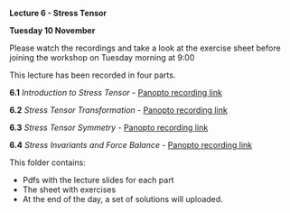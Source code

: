 **Lecture 6 - Stress Tensor**

**Tuesday 10 November**

Please watch the recordings and take a look at the exercise sheet before joining the workshop on Tuesday morning at 9:00

This lecture has been recorded in four parts. 

**6.1** *Introduction to Stress Tensor* - [Panopto recording link](https://imperial.cloud.panopto.eu/Panopto/Pages/Viewer.aspx?id=175ac470-afcb-47ef-93ea-ac5900e3adb6)

**6.2** *Stress Tensor Transformation* - [Panopto recording link](https://imperial.cloud.panopto.eu/Panopto/Pages/Viewer.aspx?id=6a23b08c-d7d7-467a-a957-ac5a00e939c9)

**6.3** *Stress Tensor Symmetry* - [Panopto recording link](https://imperial.cloud.panopto.eu/Panopto/Pages/Viewer.aspx?id=ae1c4aab-2c2e-402d-b680-ac5c010a72de)

**6.4** *Stress Invariants and Force Balance* - [Panopto recording link](https://imperial.cloud.panopto.eu/Panopto/Pages/Viewer.aspx?id=613a4cc1-5db5-4350-b361-ac5c00d65ebd)

This folder contains:
- Pdfs with the lecture slides for each part
- The sheet with exercises 
- At the end of the day, a set of solutions will uploaded.
